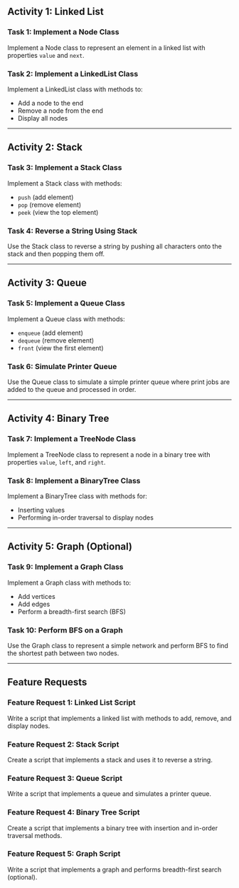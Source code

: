 ## Activity 1: Linked List

### Task 1: Implement a Node Class
Implement a Node class to represent an element in a linked list with properties `value` and `next`.

### Task 2: Implement a LinkedList Class
Implement a LinkedList class with methods to:
- Add a node to the end
- Remove a node from the end
- Display all nodes

---

## Activity 2: Stack

### Task 3: Implement a Stack Class
Implement a Stack class with methods:
- `push` (add element)
- `pop` (remove element)
- `peek` (view the top element)

### Task 4: Reverse a String Using Stack
Use the Stack class to reverse a string by pushing all characters onto the stack and then popping them off.

---

## Activity 3: Queue

### Task 5: Implement a Queue Class
Implement a Queue class with methods:
- `enqueue` (add element)
- `dequeue` (remove element)
- `front` (view the first element)

### Task 6: Simulate Printer Queue
Use the Queue class to simulate a simple printer queue where print jobs are added to the queue and processed in order.

---

## Activity 4: Binary Tree

### Task 7: Implement a TreeNode Class
Implement a TreeNode class to represent a node in a binary tree with properties `value`, `left`, and `right`.

### Task 8: Implement a BinaryTree Class
Implement a BinaryTree class with methods for:
- Inserting values
- Performing in-order traversal to display nodes

---

## Activity 5: Graph (Optional)

### Task 9: Implement a Graph Class
Implement a Graph class with methods to:
- Add vertices
- Add edges
- Perform a breadth-first search (BFS)

### Task 10: Perform BFS on a Graph
Use the Graph class to represent a simple network and perform BFS to find the shortest path between two nodes.

---

## Feature Requests

### Feature Request 1: Linked List Script
Write a script that implements a linked list with methods to add, remove, and display nodes.

### Feature Request 2: Stack Script
Create a script that implements a stack and uses it to reverse a string.

### Feature Request 3: Queue Script
Write a script that implements a queue and simulates a printer queue.

### Feature Request 4: Binary Tree Script
Create a script that implements a binary tree with insertion and in-order traversal methods.

### Feature Request 5: Graph Script
Write a script that implements a graph and performs breadth-first search (optional).